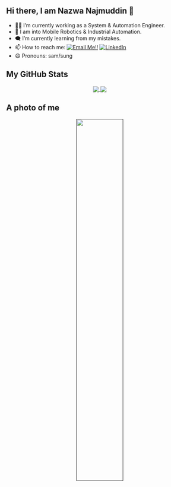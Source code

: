## Hi there, I am Nazwa Najmuddin 👋

- 🧑‍🏭 I’m currently working as a System & Automation Engineer.
- 🤖 I am into Mobile Robotics & Industrial Automation.
- 🗨️ I’m currently learning from my mistakes.
- 📫 How to reach me: <a href="mailto:naznajmuddin@gmail.com">![Email Me!!](https://img.shields.io/badge/Gmail-D14836?style=for-the-badge&logo=gmail&logoColor=white)</a> <a href="https://www.linkedin.com/in/nazwanajmuddin/">![LinkedIn](https://img.shields.io/badge/LinkedIn-0077B5?style=for-the-badge&logo=linkedin&logoColor=white)</a>
- 😄 Pronouns: sam/sung

## My GitHub Stats

<div align="center"> 
 <a href="">
  <img align="center" src="https://github-readme-stats-sigma-five.vercel.app/api?username=naznajmuddin&show_icons=true&include_all_commits=true&count_private=true&theme=react&line_height=40&title_color=40E0D0&icon_color=40E0D0&text_color=ffffff&bg_color=0d1117" />
</a>
 <a href="">
  <img align="center" src="https://github-readme-stats.vercel.app/api/top-langs/?username=naznajmuddin&theme=react&line_height=40&hide=css&title_color=40E0D0&text_color=ffffff&icon_color=40E0D0&bg_color=0d1117" />
</a>
</div>

## A photo of me

<div align="center">
<a href="">
      <img align="center" src="https://repository-images.githubusercontent.com/739908670/0345f21e-5b31-45f7-8972-f153ac0db94e" style="width:50%; height:50%;"/>
  </a>
</div>
